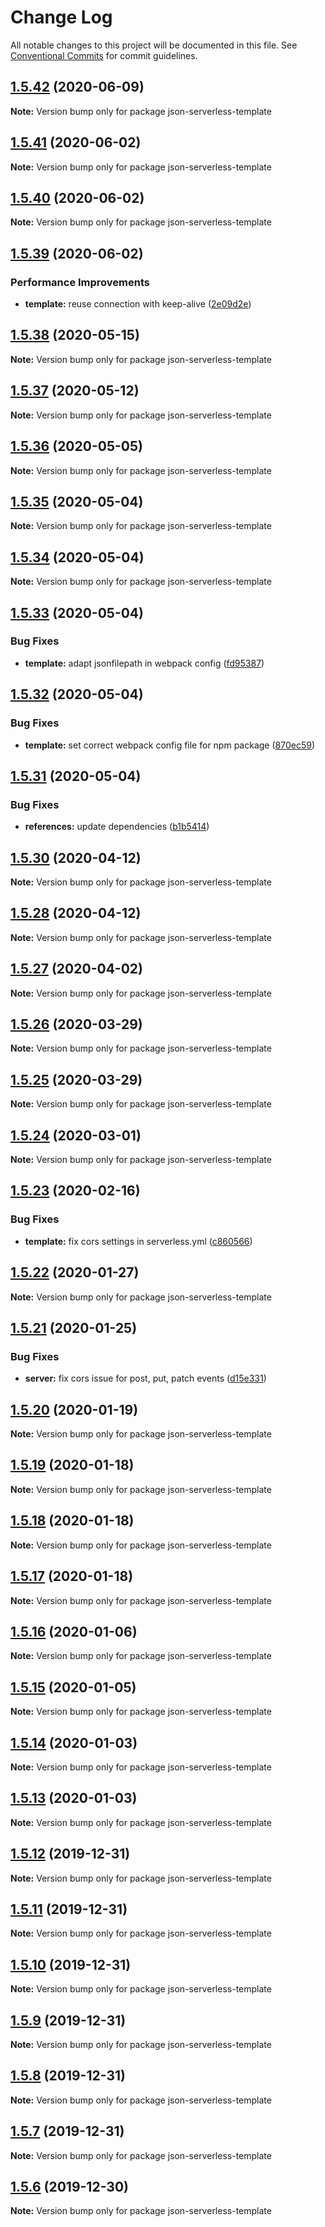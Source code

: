 # Change Log

All notable changes to this project will be documented in this file.
See [Conventional Commits](https://conventionalcommits.org) for commit guidelines.

## [1.5.42](https://github.com/pharindoko/json-serverless/compare/v1.5.41...v1.5.42) (2020-06-09)

**Note:** Version bump only for package json-serverless-template





## [1.5.41](https://github.com/pharindoko/json-serverless/compare/v1.5.40...v1.5.41) (2020-06-02)

**Note:** Version bump only for package json-serverless-template





## [1.5.40](https://github.com/pharindoko/json-serverless/compare/v1.5.39...v1.5.40) (2020-06-02)

**Note:** Version bump only for package json-serverless-template





## [1.5.39](https://github.com/pharindoko/json-serverless/compare/v1.5.38...v1.5.39) (2020-06-02)


### Performance Improvements

* **template:** reuse connection with keep-alive ([2e09d2e](https://github.com/pharindoko/json-serverless/commit/2e09d2e3e65484a4ec29c89f64766c17709b01e5))





## [1.5.38](https://github.com/pharindoko/json-serverless/compare/v1.5.37...v1.5.38) (2020-05-15)

**Note:** Version bump only for package json-serverless-template





## [1.5.37](https://github.com/pharindoko/json-serverless/compare/v1.5.36...v1.5.37) (2020-05-12)

**Note:** Version bump only for package json-serverless-template





## [1.5.36](https://github.com/pharindoko/json-serverless/compare/v1.5.35...v1.5.36) (2020-05-05)

**Note:** Version bump only for package json-serverless-template





## [1.5.35](https://github.com/pharindoko/json-serverless/compare/v1.5.34...v1.5.35) (2020-05-04)

**Note:** Version bump only for package json-serverless-template





## [1.5.34](https://github.com/pharindoko/json-serverless/compare/v1.5.33...v1.5.34) (2020-05-04)

**Note:** Version bump only for package json-serverless-template





## [1.5.33](https://github.com/pharindoko/json-serverless/compare/v1.5.32...v1.5.33) (2020-05-04)


### Bug Fixes

* **template:** adapt jsonfilepath in webpack config ([fd95387](https://github.com/pharindoko/json-serverless/commit/fd95387f137978766173a5ed0d4bad3706c73abd))





## [1.5.32](https://github.com/pharindoko/json-serverless/compare/v1.5.31...v1.5.32) (2020-05-04)


### Bug Fixes

* **template:** set correct webpack config file for npm package ([870ec59](https://github.com/pharindoko/json-serverless/commit/870ec590ef3e23f13c30dfd693bc4f84a3b747b1))





## [1.5.31](https://github.com/pharindoko/json-serverless/compare/v1.5.30...v1.5.31) (2020-05-04)


### Bug Fixes

* **references:** update dependencies ([b1b5414](https://github.com/pharindoko/json-serverless/commit/b1b5414e5361be89ca6f15ddb52a4fedbc54a4b9))





## [1.5.30](https://github.com/pharindoko/json-serverless/compare/v1.5.27...v1.5.30) (2020-04-12)

**Note:** Version bump only for package json-serverless-template





## [1.5.28](https://github.com/pharindoko/json-serverless/compare/v1.5.27...v1.5.28) (2020-04-12)

**Note:** Version bump only for package json-serverless-template





## [1.5.27](https://github.com/pharindoko/json-serverless/compare/v1.5.26...v1.5.27) (2020-04-02)

**Note:** Version bump only for package json-serverless-template





## [1.5.26](https://github.com/pharindoko/json-serverless/compare/v1.5.25...v1.5.26) (2020-03-29)

**Note:** Version bump only for package json-serverless-template





## [1.5.25](https://github.com/pharindoko/json-serverless/compare/v1.5.24...v1.5.25) (2020-03-29)

**Note:** Version bump only for package json-serverless-template





## [1.5.24](https://github.com/pharindoko/json-serverless/compare/v1.5.23...v1.5.24) (2020-03-01)

**Note:** Version bump only for package json-serverless-template





## [1.5.23](https://github.com/pharindoko/json-serverless/compare/v1.5.22...v1.5.23) (2020-02-16)


### Bug Fixes

* **template:** fix cors settings in serverless.yml ([c860566](https://github.com/pharindoko/json-serverless/commit/c8605661a66f97cf57328e2fb99bc8689cdf34ea))





## [1.5.22](https://github.com/pharindoko/json-serverless/compare/v1.5.21...v1.5.22) (2020-01-27)

**Note:** Version bump only for package json-serverless-template





## [1.5.21](https://github.com/pharindoko/json-serverless/compare/v1.5.19...v1.5.21) (2020-01-25)


### Bug Fixes

* **server:** fix cors issue for post, put, patch events ([d15e331](https://github.com/pharindoko/json-serverless/commit/d15e3317d2ce9f0815a0b48c66d52cc5b88423ac))





## [1.5.20](https://github.com/pharindoko/json-serverless/compare/v1.5.19...v1.5.20) (2020-01-19)

**Note:** Version bump only for package json-serverless-template





## [1.5.19](https://github.com/pharindoko/json-serverless/compare/v1.5.18...v1.5.19) (2020-01-18)

**Note:** Version bump only for package json-serverless-template





## [1.5.18](https://github.com/pharindoko/json-serverless/compare/v1.5.17...v1.5.18) (2020-01-18)

**Note:** Version bump only for package json-serverless-template





## [1.5.17](https://github.com/pharindoko/json-serverless/compare/v1.5.14...v1.5.17) (2020-01-18)

**Note:** Version bump only for package json-serverless-template





## [1.5.16](https://github.com/pharindoko/json-serverless/compare/v1.5.14...v1.5.16) (2020-01-06)

**Note:** Version bump only for package json-serverless-template





## [1.5.15](https://github.com/pharindoko/json-serverless/compare/v1.5.14...v1.5.15) (2020-01-05)

**Note:** Version bump only for package json-serverless-template





## [1.5.14](https://github.com/pharindoko/json-serverless/compare/v1.5.13...v1.5.14) (2020-01-03)

**Note:** Version bump only for package json-serverless-template





## [1.5.13](https://github.com/pharindoko/json-serverless/compare/v1.5.12...v1.5.13) (2020-01-03)

**Note:** Version bump only for package json-serverless-template





## [1.5.12](https://github.com/pharindoko/json-serverless/compare/v1.5.11...v1.5.12) (2019-12-31)

**Note:** Version bump only for package json-serverless-template





## [1.5.11](https://github.com/pharindoko/json-serverless/compare/v1.5.8...v1.5.11) (2019-12-31)

**Note:** Version bump only for package json-serverless-template





## [1.5.10](https://github.com/pharindoko/json-serverless/compare/v1.5.9...v1.5.10) (2019-12-31)

**Note:** Version bump only for package json-serverless-template





## [1.5.9](https://github.com/pharindoko/json-serverless/compare/v1.5.8...v1.5.9) (2019-12-31)

**Note:** Version bump only for package json-serverless-template





## [1.5.8](https://github.com/pharindoko/json-serverless/compare/v1.5.3...v1.5.8) (2019-12-31)

**Note:** Version bump only for package json-serverless-template





## [1.5.7](https://github.com/pharindoko/json-serverless/compare/v1.5.6...v1.5.7) (2019-12-31)

**Note:** Version bump only for package json-serverless-template





## [1.5.6](https://github.com/pharindoko/json-serverless/compare/v1.5.3...v1.5.6) (2019-12-30)

**Note:** Version bump only for package json-serverless-template
